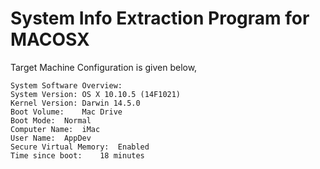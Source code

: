 # System Info Extraction Program for MACOSX
Target Machine Configuration is given below,

    System Software Overview:
    System Version:	OS X 10.10.5 (14F1021)
    Kernel Version:	Darwin 14.5.0
    Boot Volume:	Mac Drive
    Boot Mode:	Normal
    Computer Name:	iMac
    User Name:	AppDev
    Secure Virtual Memory:	Enabled
    Time since boot:	18 minutes
